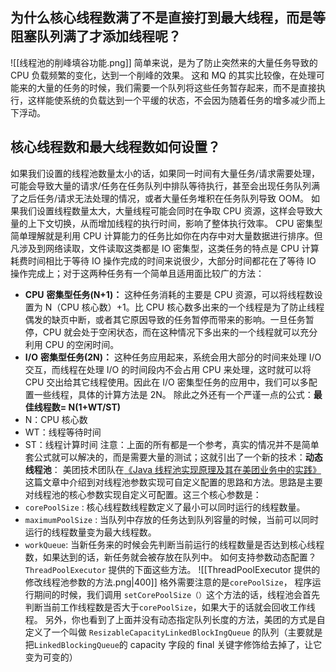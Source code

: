 ## 为什么核心线程数满了不是直接打到最大线程，而是等阻塞队列满了才添加线程呢？
![[线程池的削峰填谷功能.png]]
简单来说，是为了防止突然来的大量任务导致的 CPU 负载频繁的变化，达到一个削峰的效果。
这和 MQ 的其实比较像，在处理可能来的大量的任务的时候，我们需要一个队列将这些任务暂存起来，而不是直接执行，这样能使系统的负载达到一个平缓的状态，不会因为随着任务的增多减少而上下浮动。
## 核心线程数和最大线程数如何设置？
如果我们设置的线程池数量太小的话，如果同一时间有大量任务/请求需要处理，可能会导致大量的请求/任务在任务队列中排队等待执行，甚至会出现任务队列满了之后任务/请求无法处理的情况，或者大量任务堆积在任务队列导致 OOM。
如果我们设置线程数量太大，大量线程可能会同时在争取 CPU 资源，这样会导致大量的上下文切换，从而增加线程的执行时间，影响了整体执行效率。
CPU 密集型简单理解就是利用 CPU 计算能力的任务比如你在内存中对大量数据进行排序。但凡涉及到网络读取，文件读取这类都是 IO 密集型，这类任务的特点是 CPU 计算耗费时间相比于等待 IO 操作完成的时间来说很少，大部分时间都花在了等待 IO 操作完成上；对于这两种任务有一个简单且适用面比较广的方法：
- **CPU** **密集型任务(N+1)：** 这种任务消耗的主要是 CPU 资源，可以将线程数设置为 N（CPU 核心数）+1。比 CPU 核心数多出来的一个线程是为了防止线程偶发的缺页中断，或者其它原因导致的任务暂停而带来的影响。一旦任务暂停，CPU 就会处于空闲状态，而在这种情况下多出来的一个线程就可以充分利用 CPU 的空闲时间。
- **I/O** **密集型任务(2N)：** 这种任务应用起来，系统会用大部分的时间来处理 I/O 交互，而线程在处理 I/O 的时间段内不会占用 CPU 来处理，这时就可以将 CPU 交出给其它线程使用。因此在 I/O 密集型任务的应用中，我们可以多配置一些线程，具体的计算方法是 2N。
除此之外还有一个严谨一点的公式：**最佳线程数= N(1+WT/ST)**
- N：CPU 核心数
- WT：线程等待时间
- ST：线程计算时间
注意：上面的所有都是一个参考，真实的情况并不是简单套公式就可以解决的，而是需要大量的测试；这就引出了一个新的技术：**动态线程池**：
美团技术团队在[《Java 线程池实现原理及其在美团业务中的实践》](https://tech.meituan.com/2020/04/02/java-pooling-pratice-in-meituan.html)这篇文章中介绍到对线程池参数实现可自定义配置的思路和方法。思路是主要对线程池的核心参数实现自定义可配置。这三个核心参数是：
- `corePoolSize` : 核心线程数线程数定义了最小可以同时运行的线程数量。
- `maximumPoolSize` : 当队列中存放的任务达到队列容量的时候，当前可以同时运行的线程数量变为最大线程数。
- `workQueue`: 当新任务来的时候会先判断当前运行的线程数量是否达到核心线程数，如果达到的话，新任务就会被存放在队列中。
如何支持参数动态配置？ `ThreadPoolExecutor` 提供的下面这些方法。
![[ThreadPoolExecutor 提供的修改线程池参数的方法.png|400]]
格外需要注意的是`corePoolSize`， 程序运行期间的时候，我们调用 `setCorePoolSize（）`这个方法的话，线程池会首先判断当前工作线程数是否大于`corePoolSize`，如果大于的话就会回收工作线程。
另外，你也看到了上面并没有动态指定队列长度的方法，美团的方式是自定义了一个叫做 `ResizableCapacityLinkedBlockIngQueue` 的队列（主要就是把`LinkedBlockingQueue`的 capacity 字段的 final 关键字修饰给去掉了，让它变为可变的）


